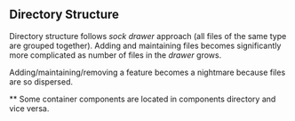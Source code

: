 ## Directory Structure

Directory structure follows _sock drawer_ approach (all files of the same type are grouped together).
Adding and maintaining files becomes significantly more complicated as number of files in the _drawer_ grows.

Adding/maintaining/removing a feature becomes a nightmare because files are so dispersed.

** Some container components are located in components directory and vice versa.
